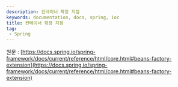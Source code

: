 ```yaml
---
description: 컨테이너 확장 지점
keywords: documentation, docs, spring, ioc
title: 컨테이너 확장 지점
tag:
 - Spring
---
```


원문 : [https://docs.spring.io/spring-framework/docs/current/reference/html/core.html#beans-factory-extension](https://docs.spring.io/spring-framework/docs/current/reference/html/core.html#beans-factory-extension)